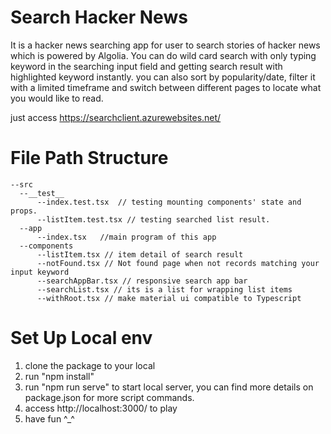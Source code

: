 # Search Hacker News

It is a hacker news searching app for user to search stories of hacker news which is powered by Algolia. You can do wild card search with only typing keyword in the searching input field and getting search result with highlighted keyword instantly. you can also sort by popularity/date, filter it with a limited timeframe and switch between different pages to locate what you would like to read.

just access https://searchclient.azurewebsites.net/

# File Path Structure

    --src
      --__test__
          --index.test.tsx  // testing mounting components' state and props.
          --listItem.test.tsx // testing searched list result.
      --app
          --index.tsx   //main program of this app 
      --components      
          --listItem.tsx // item detail of search result
          --notFound.tsx // Not found page when not records matching your input keyword
          --searchAppBar.tsx // responsive search app bar
          --searchList.tsx // its is a list for wrapping list items
          --withRoot.tsx // make material ui compatible to Typescript


# Set Up Local env

1. clone the package to your local
2. run "npm install"
3. run "npm run serve" to start local server, you can find more details on package.json for more script commands.
4. access http://localhost:3000/ to play
5. have fun ^_^

